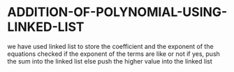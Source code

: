 # ADDITION-OF-POLYNOMIAL-USING-LINKED-LIST
we have used linked list
to store the coefficient and the exponent of the equations 
checked if the exponent of the terms are like or not 
if yes,
push the sum into the linked list
else
push the higher value into the linked list
